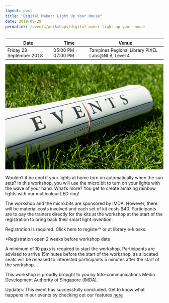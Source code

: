 ```yaml
---
layout: post
title: "Digital Maker: Light Up Your House"
date: 2018-09-28
permalink: /events/workshops/digital-maker-light-up-your-house
---
```


| Date | Time | Venue |
|--------|---|---|
| Friday 28 September 2018 | 05:00 PM - 07:00 PM | Tampines Regional Library PIXEL Labs@NLB, Level 4 |

![hi](/images/events/generic-event-image.jpg)

Wouldn’t it be cool if your lights at home turn on automatically when the sun sets? In this workshop, you will use the micro:bit to turn on your lights with the wave of your hand. What’s more? You get to create amazing rainbow lights with our multicolour LED ring! 

The workshop and the micro:bits are sponsored by IMDA.  However, there will be material costs involved and each set of kit costs $40.  Participants are to pay the trainers directly for the kits at the workshop at the start of the registration to bring back their smart light invention.
 
 

Registration is required. Click here to register* or at library e-kiosks.

*Registration open 2 weeks before workshop date

A minimum of 10 paxs is required to start the workshop.
Participants are advised to arrive 15minutes before the start of the workshop, as allocated seats will be released to interested participants 5 minutes after the start of the workshop.

This workshop is proudly brought to you by Info-communications Media Development Authority of Singapore (IMDA).

Updates: This event has successfully concluded. Get to know what happens in our events by checking out our features <a href="" target="_blank">here</a>
